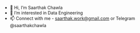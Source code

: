 - 👋 Hi, I’m Saarthak Chawla
- 👀 I’m interested in Data Engineering
- 📫 Connect with me - saarthak.work@gmail.com or Telegram @saarthakchawla

<!---
saarthakchawla/saarthakchawla is a ✨ special ✨ repository because its `README.md` (this file) appears on your GitHub profile.
You can click the Preview link to take a look at your changes.
--->
